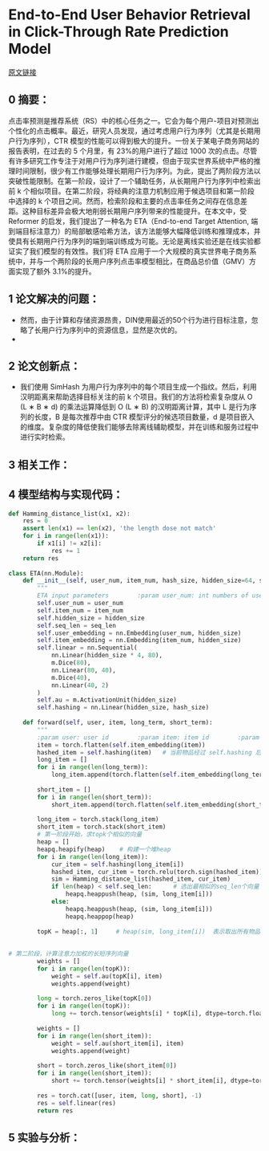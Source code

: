 # End-to-End User Behavior Retrieval in Click-Through Rate Prediction Model
[原文链接](https://arxiv.org/abs/1708.05123)
## 0 摘要：
点击率预测是推荐系统（RS）中的核心任务之一。它会为每个用户-项目对预测出个性化的点击概率。最近，研究人员发现，通过考虑用户行为序列（尤其是长期用户行为序列），CTR 模型的性能可以得到极大的提升。一份关于某电子商务网站的报告表明，在过去的 5 个月里，有 23%的用户进行了超过 1000 次的点击。尽管有许多研究工作专注于对用户行为序列进行建模，但由于现实世界系统中严格的推理时间限制，很少有工作能够处理长期用户行为序列。为此，提出了两阶段方法以突破性能限制。在第一阶段，设计了一个辅助任务，从长期用户行为序列中检索出前 k 个相似项目。在第二阶段，将经典的注意力机制应用于候选项目和第一阶段中选择的 k 个项目之间。然而，检索阶段和主要的点击率任务之间存在信息差距。这种目标差异会极大地削弱长期用户序列带来的性能提升。在本文中，受 Reformer 的启发，我们提出了一种名为 ETA（End-to-end Target Attention, 端到端目标注意力）的局部敏感哈希方法，该方法能够大幅降低训练和推理成本，并使具有长期用户行为序列的端到端训练成为可能。无论是离线实验还是在线实验都证实了我们模型的有效性。我们将 ETA 应用于一个大规模的真实世界电子商务系统中，并与一个两阶段的长用户序列点击率模型相比，在商品总价值（GMV）方面实现了额外 3.1%的提升。
## 1 论文解决的问题：
* 然而，由于计算和存储资源昂贵，DIN使用最近的50个行为进行目标注意，忽略了长用户行为序列中的资源信息，显然是次优的。
* 
## 2 论文创新点：
* 我们使用 SimHash 为用户行为序列中的每个项目生成一个指纹。然后，利用汉明距离来帮助选择目标关注的前 k 个项目。我们的方法将检索复杂度从 O (L ∗ B ∗ d) 的乘法运算降低到 O (L ∗ B) 的汉明距离计算，其中 L 是行为序列的长度，B 是每次推荐中由 CTR 模型评分的候选项目数量，d 是项目嵌入的维度。复杂度的降低使我们能够去除离线辅助模型，并在训练和服务过程中进行实时检索。

## 3 相关工作：

## 4 模型结构与实现代码：
```Python
def Hamming_distance_list(x1, x2):  
    res = 0  
    assert len(x1) == len(x2), 'the length dose not match'  
    for i in range(len(x1)):  
        if x1[i] != x2[i]:  
            res += 1  
    return res  
  
class ETA(nn.Module):  
    def __init__(self, user_num, item_num, hash_size, hidden_size=64, seq_len=100):  
        """  
        ETA input parameters        :param user_num: int numbers of users        :param item_num: int numbers of items        :param hidden_size: embedding_size        :param hash_size: the dimension of hashed vector:param seq_len: length of sub-sequence        """        super(ETA, self).__init__()  
        self.user_num = user_num  
        self.item_num = item_num  
        self.hidden_size = hidden_size  
        self.seq_len = seq_len  
        self.user_embedding = nn.Embedding(user_num, hidden_size)  
        self.item_embedding = nn.Embedding(item_num, hidden_size)  
        self.linear = nn.Sequential(  
            nn.Linear(hidden_size * 4, 80),  
            m.Dice(80),  
            nn.Linear(80, 40),  
            m.Dice(40),  
            nn.Linear(40, 2)  
        )  
        self.au = m.ActivationUnit(hidden_size)  
        self.hashing = nn.Linear(hidden_size, hash_size)  
  
    def forward(self, user, item, long_term, short_term):  
        """  
        :param user: user id        :param item: item id        :param long_term: long-term behavior sequence        :param short_term: short-term behavior sequence        """        user = torch.flatten(self.user_embedding(user))  
        item = torch.flatten(self.item_embedding(item))  
        hashed_item = self.hashing(item)   # 当前物品经过 self.hashing 后的哈希向量  
        long_item = []  
        for i in range(len(long_term)):  
            long_item.append(torch.flatten(self.item_embedding(long_term[i])))  
  
        short_item = []  
        for i in range(len(short_term)):  
            short_item.append(torch.flatten(self.item_embedding(short_term[i])))  
  
        long_item = torch.stack(long_item)  
        short_item = torch.stack(short_item)  
        # 第一阶段开始，求topk个相似的向量  
        heap = []  
        heapq.heapify(heap)    # 构建一个堆heap  
        for i in range(len(long_item)):  
            cur_item = self.hashing(long_item[i])  
            hashed_item, cur_item = torch.relu(torch.sign(hashed_item)), torch.relu(torch.sign(cur_item)) # 求两个向量的hash表示01表示  
            sim = Hamming_distance_list(hashed_item, cur_item)  
            if len(heap) < self.seq_len:      # 选出最相似的seq_len个向量  
                heapq.heappush(heap, (sim, long_item[i]))  
            else:  
                heapq.heappush(heap, (sim, long_item[i]))  
                heapq.heappop(heap)  
  
        topK = heap[:, 1]     # heap(sim, long_item[i])  表示取出所有物品向量    
          
          
# 第二阶段，计算注意力加权的长短序列向量  
        weights = []  
        for i in range(len(topK)):  
            weight = self.au(topK[i], item)  
            weights.append(weight)  
  
        long = torch.zeros_like(topK[0])  
        for i in range(len(topK)):  
            long += torch.tensor(weights[i] * topK[i], dtype=torch.float32)   #输出加权求和的向量  
  
        weights = []  
        for i in range(len(short_item)):  
            weight = self.au(short_item[i], item)  
            weights.append(weight)  
  
        short = torch.zeros_like(short_item[0])  
        for i in range(len(short_item)):  
            short += torch.tensor(weights[i] * short_item[i], dtype=torch.float32)  
  
        res = torch.cat([user, item, long, short], -1)  
        res = self.linear(res)  
        return res
```


## 5 实验与分析：

<!--stackedit_data:
eyJoaXN0b3J5IjpbMTcwMzc0MzA5M119
-->